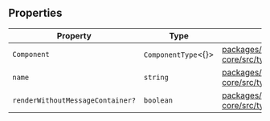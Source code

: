 ## Properties

| Property | Type | Defined in |
| ------ | ------ | ------ |
| `Component` | `ComponentType`\<\{\}\> | [packages/react-core/src/types/responseTemplate.ts:3](https://github.com/thesysdev/crayonai/blob/c138be830e4251fbc51e4da049a797e65138f6cd/frontend-sdk/packages/react-core/src/types/responseTemplate.ts#L3) |
| `name` | `string` | [packages/react-core/src/types/responseTemplate.ts:2](https://github.com/thesysdev/crayonai/blob/c138be830e4251fbc51e4da049a797e65138f6cd/frontend-sdk/packages/react-core/src/types/responseTemplate.ts#L2) |
| `renderWithoutMessageContainer?` | `boolean` | [packages/react-core/src/types/responseTemplate.ts:4](https://github.com/thesysdev/crayonai/blob/c138be830e4251fbc51e4da049a797e65138f6cd/frontend-sdk/packages/react-core/src/types/responseTemplate.ts#L4) |
